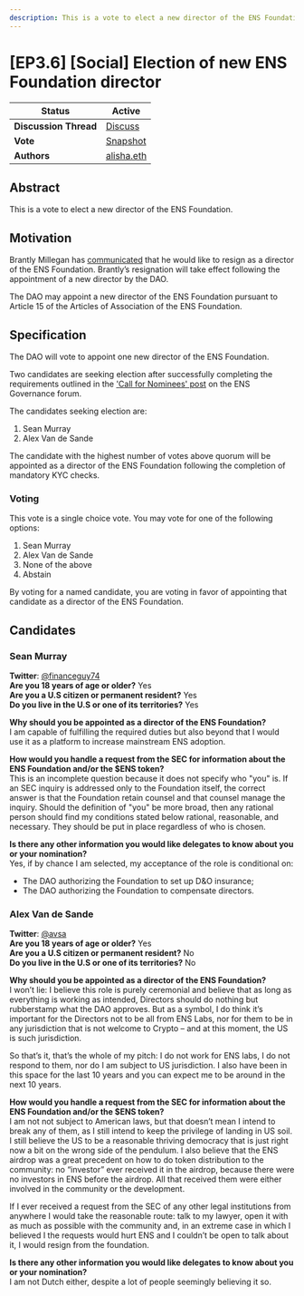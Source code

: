 ```yaml
---
description: This is a vote to elect a new director of the ENS Foundation.
---
```


# \[EP3.6] \[Social] Election of new ENS Foundation director

| **Status**            | Active                                                                                                                 |
| --------------------- | ---------------------------------------------------------------------------------------------------------------------- |
| **Discussion Thread** | [Discuss](https://discuss.ens.domains/t/ep3-6-social-election-of-new-ens-foundation-director/17008)                    |
| **Vote**              | [Snapshot](https://snapshot.org/#/ens.eth/proposal/0x3c6b192eb2e990d74125d82ef886a1ec9e7373f4f768ed5b4adc23a03c26d649) |
| **Authors**           | [alisha.eth](https://twitter.com/futurealisha)                                                                         |

## Abstract

This is a vote to elect a new director of the ENS Foundation.

## Motivation

Brantly Millegan has [communicated](https://discuss.ens.domains/t/resignation-from-the-ens-foundation-effective-upon-the-election-of-a-replacement/16676) that he would like to resign as a director of the ENS Foundation. Brantly’s resignation will take effect following the appointment of a new director by the DAO.

The DAO may appoint a new director of the ENS Foundation pursuant to Article 15 of the Articles of Association of the ENS Foundation.

## Specification

The DAO will vote to appoint one new director of the ENS Foundation.

Two candidates are seeking election after successfully completing the requirements outlined in the ['Call for Nominees' post](https://discuss.ens.domains/t/call-for-nominees-ens-foundation-director/16858) on the ENS Governance forum.

The candidates seeking election are:

1. Sean Murray
2. Alex Van de Sande

The candidate with the highest number of votes above quorum will be appointed as a director of the ENS Foundation following the completion of mandatory KYC checks.

### Voting

This vote is a single choice vote. You may vote for one of the following options:

1. Sean Murray
2. Alex Van de Sande
3. None of the above
4. Abstain

By voting for a named candidate, you are voting in favor of appointing that candidate as a director of the ENS Foundation.

## Candidates

### Sean Murray

**Twitter**: [@financeguy74](https://twitter.com/financeguy74) \
**Are you 18 years of age or older?** Yes \
**Are you a U.S citizen or permanent resident?** Yes \
**Do you live in the U.S or one of its territories?** Yes

**Why should you be appointed as a director of the ENS Foundation?** \
I am capable of fulfilling the required duties but also beyond that I would use it as a platform to increase mainstream ENS adoption.

**How would you handle a request from the SEC for information about the ENS Foundation and/or the $ENS token?** \
This is an incomplete question because it does not specify who "you" is. If an SEC inquiry is addressed only to the Foundation itself, the correct answer is that the Foundation retain counsel and that counsel manage the inquiry. Should the definition of "you" be more broad, then any rational person should find my conditions stated below rational, reasonable, and necessary. They should be put in place regardless of who is chosen.

**Is there any other information you would like delegates to know about you or your nomination?** \
Yes, if by chance I am selected, my acceptance of the role is conditional on:

* The DAO authorizing the Foundation to set up D\&O insurance;
* The DAO authorizing the Foundation to compensate directors.

### Alex Van de Sande

**Twitter**: [@avsa](https://twitter.com/avsa) \
**Are you 18 years of age or older?** Yes \
**Are you a U.S citizen or permanent resident?** No \
**Do you live in the U.S or one of its territories?** No

**Why should you be appointed as a director of the ENS Foundation?** \
I won’t lie: I believe this role is purely ceremonial and believe that as long as everything is working as intended, Directors should do nothing but rubberstamp what the DAO approves. But as a symbol, I do think it’s important for the Directors not to be all from ENS Labs, nor for them to be in any jurisdiction that is not welcome to Crypto – and at this moment, the US is such jurisdiction.

So that’s it, that’s the whole of my pitch: I do not work for ENS labs, I do not respond to them, nor do I am subject to US jurisdiction. I also have been in this space for the last 10 years and you can expect me to be around in the next 10 years.

**How would you handle a request from the SEC for information about the ENS Foundation and/or the $ENS token?** \
I am not not subject to American laws, but that doesn’t mean I intend to break any of them, as I still intend to keep the privilege of landing in US soil. I still believe the US to be a reasonable thriving democracy that is just right now a bit on the wrong side of the pendulum. I also believe that the ENS airdrop was a great precedent on how to do token distribution to the community: no “investor” ever received it in the airdrop, because there were no investors in ENS before the airdrop. All that received them were either involved in the community or the development.

If I ever received a request from the SEC of any other legal institutions from anywhere I would take the reasonable route: talk to my lawyer, open it with as much as possible with the community and, in an extreme case in which I believed I the requests would hurt ENS and I couldn’t be open to talk about it, I would resign from the foundation.

**Is there any other information you would like delegates to know about you or your nomination?** \
I am not Dutch either, despite a lot of people seemingly believing it so.
